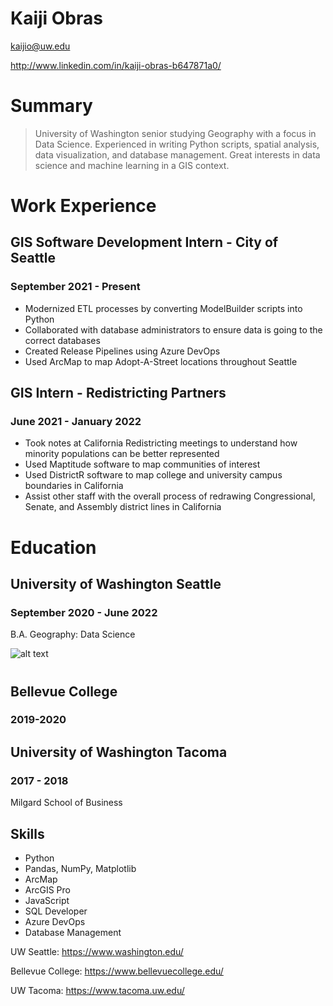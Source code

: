 # Kaiji Obras

kaijio@uw.edu

http://www.linkedin.com/in/kaiji-obras-b647871a0/ 

# Summary

>University of Washington senior studying Geography with a focus in Data Science. Experienced in writing Python scripts, spatial analysis, data visualization, and database management. Great interests in data science and machine learning in a GIS context. 

# Work Experience

## GIS Software Development Intern - City of Seattle

### September 2021 - Present

- Modernized ETL processes by converting ModelBuilder scripts into Python
- Collaborated with database administrators to ensure data is going to the correct databases
- Created Release Pipelines using Azure DevOps
- Used ArcMap to map Adopt-A-Street locations throughout Seattle

## GIS Intern - Redistricting Partners

### June 2021 - January 2022

- Took notes at California Redistricting meetings to understand how minority populations can be better represented 
- Used Maptitude software to map communities of interest
- Used DistrictR software to map college and university campus boundaries in California
- Assist other staff with the overall process of redrawing Congressional, Senate, and Assembly district lines in California


# Education

## University of Washington Seattle

###  September 2020 - June 2022

B.A. Geography: Data Science 

![alt text](https://cdn.geekwire.com/wp-content/uploads/2014/10/8618592346_e4bf2f2028_z-620x378.jpg)
#

## Bellevue College

### 2019-2020


## University of Washington Tacoma

### 2017 - 2018

Milgard School of Business


## Skills
- Python
- Pandas, NumPy, Matplotlib
- ArcMap
- ArcGIS Pro
- JavaScript
- SQL Developer
- Azure DevOps
- Database Management


UW Seattle: https://www.washington.edu/

Bellevue College: https://www.bellevuecollege.edu/

UW Tacoma: https://www.tacoma.uw.edu/
